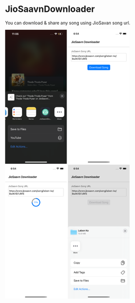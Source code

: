 # JioSaavnDownloader
You can download & share any song using JioSavan song url.


<img src="https://github.com/yashthaker7/JioSaavnDownloader/blob/master/Screenshots/Screenshot4.png" width="200">  <img src="https://github.com/yashthaker7/JioSaavnDownloader/blob/master/Screenshots/Screenshot1.png" width="200">  <img src="https://github.com/yashthaker7/JioSaavnDownloader/blob/master/Screenshots/Screenshot2.png" width="200">  <img src="https://github.com/yashthaker7/JioSaavnDownloader/blob/master/Screenshots/Screenshot3.png" width="200">
